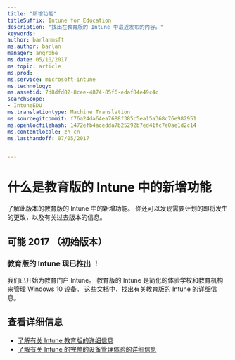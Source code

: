 ```yaml
---
title: "新增功能"
titleSuffix: Intune for Education
description: "找出在教育版的 Intune 中最近发布的内容。"
keywords: 
author: barlanmsft
ms.author: barlan
manager: angrobe
ms.date: 05/10/2017
ms.topic: article
ms.prod: 
ms.service: microsoft-intune
ms.technology: 
ms.assetid: 7d8dfd82-8cee-4874-85f6-edaf84e49c4c
searchScope:
- IntuneEDU
ms.translationtype: Machine Translation
ms.sourcegitcommit: f76a24da64ea7688f385c5ea15a368c76e982951
ms.openlocfilehash: 1472efb4acedda7b25292b7ed41fc7e0ae1d2c14
ms.contentlocale: zh-cn
ms.lasthandoff: 07/05/2017


---
```


# <a name="whats-new-in-intune-for-education"></a>什么是教育版的 Intune 中的新增功能
了解此版本的教育版的 Intune 中的新增功能。 你还可以发现需要计划的即将发生的更改，以及有关过去版本的信息。

## <a name="may-2017-initial-release"></a>可能 2017 （初始版本）

### <a name="intune-for-education-is-now-available"></a>教育版的 Intune 现已推出 ！

我们已开始为教育门户 Intune。 教育版的 Intune 是简化的体验学校和教育机构来管理 Windows 10 设备。 这些文档中，找出有关教育版的 Intune 的详细信息。

## <a name="find-out-more"></a>查看详细信息

- [了解有关 Intune 教育版的详细信息](what-is-intune-for-education.md)
- [了解有关 Intune 的完整的设备管理体验的详细信息](https://docs.microsoft.com/intune/understand-explore/introduction-to-microsoft-intune)


